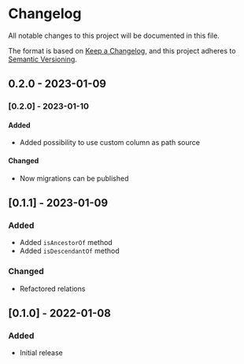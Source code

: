 # Changelog

All notable changes to this project will be documented in this file.

The format is based on [Keep a Changelog](https://keepachangelog.com/en/1.0.0/),
and this project adheres to [Semantic Versioning](https://semver.org/spec/v2.0.0.html).

## 0.2.0 - 2023-01-09

### [0.2.0] - 2023-01-10

#### Added

- Added possibility to use custom column as path source

#### Changed

- Now migrations can be published

## [0.1.1] - 2023-01-09

### Added

- Added `isAncestorOf` method
- Added `isDescendantOf` method

### Changed

- Refactored relations

## [0.1.0] - 2022-01-08

### Added

- Initial release
